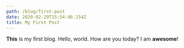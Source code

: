 ```yaml
---
path: /blog/first-post
date: 2020-02-29T15:54:46.154Z
title: My First Post
---
```

**This** is my first blog. Hello, world. How are you today? I am **awesome**!
